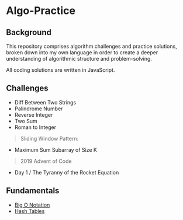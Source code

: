 # Algo-Practice

## Background
This repository comprises algorithm challenges and practice solutions, broken down into my own language in order to create a deeper understanding of algorithmic structure and problem-solving.

All coding solutions are written in JavaScript.

## Challenges

- Diff Between Two Strings
- Palindrome Number
- Reverse Integer
- Two Sum
- Roman to Integer
> Sliding Window Pattern:
- Maximum Sum Subarray of Size K
> 2019 Advent of Code
- Day 1 / The Tyranny of the Rocket Equation

## Fundamentals
* [Big O Notation](Fundamentals/BigO.md)
* [Hash Tables](Fundamentals/hashTables.md)
